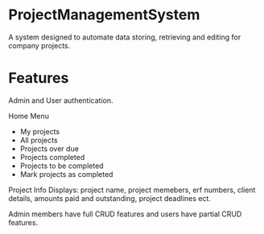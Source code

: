 # ProjectManagementSystem
A system designed to automate data storing, retrieving and editing for company projects.

# Features 

Admin and User authentication. 

Home Menu
- My projects
- All projects
- Projects over due 
- Projects completed 
- Projects to be completed 
- Mark projects as completed  

Project Info Displays: project name, project memebers, erf numbers, client details, amounts paid and outstanding, project deadlines ect. 

Admin members have full CRUD features and users have partial CRUD features. 


